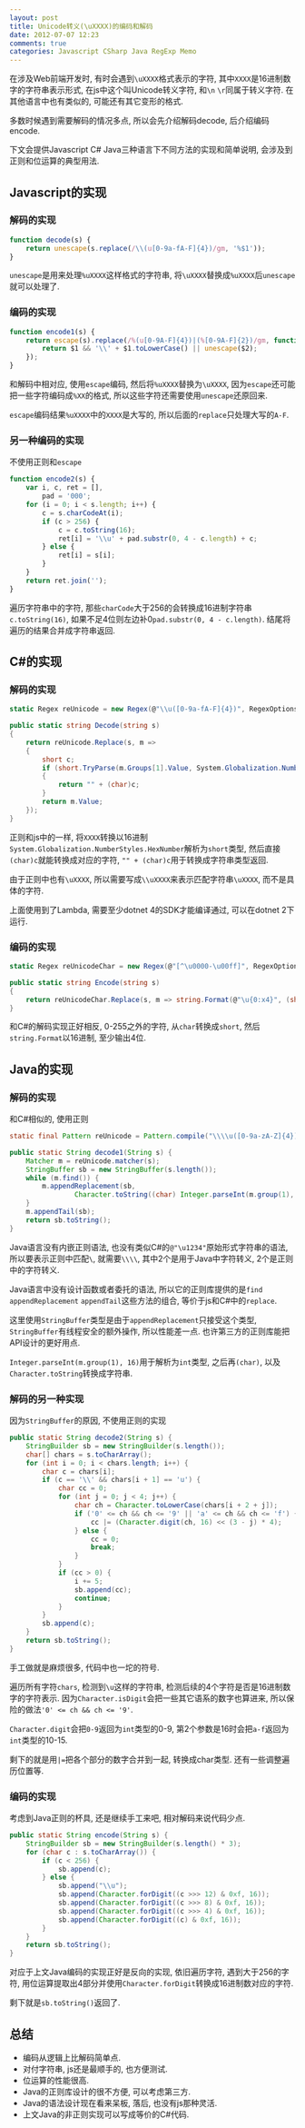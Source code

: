```yaml
---
layout: post
title: Unicode转义(\uXXXX)的编码和解码
date: 2012-07-07 12:23
comments: true
categories: Javascript CSharp Java RegExp Memo
---
```


在涉及Web前端开发时, 有时会遇到`\uXXXX`格式表示的字符, 其中`XXXX`是16进制数字的字符串表示形式, 在js中这个叫Unicode转义字符, 和`\n` `\r`同属于转义字符. 在其他语言中也有类似的, 可能还有其它变形的格式.

多数时候遇到需要解码的情况多点, 所以会先介绍解码decode, 后介绍编码encode.

下文会提供Javascript C# Java三种语言下不同方法的实现和简单说明, 会涉及到正则和位运算的典型用法. 

<!-- more -->

Javascript的实现
----------------

### 解码的实现

``` js
function decode(s) {
    return unescape(s.replace(/\\(u[0-9a-fA-F]{4})/gm, '%$1'));
}
```

`unescape`是用来处理`%uXXXX`这样格式的字符串, 将`\uXXXX`替换成`%uXXXX`后`unescape`就可以处理了. 

### 编码的实现

``` js
function encode1(s) {
    return escape(s).replace(/%(u[0-9A-F]{4})|(%[0-9A-F]{2})/gm, function($0, $1, $2) {
        return $1 && '\\' + $1.toLowerCase() || unescape($2);
    });
}
```

和解码中相对应, 使用`escape`编码, 然后将`%uXXXX`替换为`\uXXXX`, 因为`escape`还可能把一些字符编码成`%XX`的格式, 所以这些字符还需要使用`unescape`还原回来.

`escape`编码结果`%uXXXX`中的`XXXX`是大写的, 所以后面的`replace`只处理大写的`A-F`.

### 另一种编码的实现

不使用正则和`escape`

``` js
function encode2(s) {
    var i, c, ret = [],
        pad = '000';
    for (i = 0; i < s.length; i++) {
        c = s.charCodeAt(i);
        if (c > 256) {
            c = c.toString(16);
            ret[i] = '\\u' + pad.substr(0, 4 - c.length) + c;
        } else {
            ret[i] = s[i];
        }
    }
    return ret.join('');
}
```

遍历字符串中的字符, 那些`charCode`大于256的会转换成16进制字符串`c.toString(16)`, 如果不足4位则左边补0`pad.substr(0, 4 - c.length)`. 结尾将遍历的结果合并成字符串返回.


C#的实现
--------

### 解码的实现

``` csharp
static Regex reUnicode = new Regex(@"\\u([0-9a-fA-F]{4})", RegexOptions.Compiled);

public static string Decode(string s)
{
    return reUnicode.Replace(s, m =>
    {
        short c;
        if (short.TryParse(m.Groups[1].Value, System.Globalization.NumberStyles.HexNumber, CultureInfo.InvariantCulture, out c))
        {
            return "" + (char)c;
        }
        return m.Value;
    });
}
```

正则和js中的一样, 将`XXXX`转换以16进制`System.Globalization.NumberStyles.HexNumber`解析为`short`类型, 然后直接`(char)c`就能转换成对应的字符, `"" + (char)c`用于转换成字符串类型返回.

由于正则中也有`\uXXXX`, 所以需要写成`\\uXXXX`来表示匹配字符串`\uXXXX`, 而不是具体的字符.

上面使用到了Lambda, 需要至少dotnet 4的SDK才能编译通过, 可以在dotnet 2下运行.

### 编码的实现

``` csharp
static Regex reUnicodeChar = new Regex(@"[^\u0000-\u00ff]", RegexOptions.Compiled);

public static string Encode(string s)
{
    return reUnicodeChar.Replace(s, m => string.Format(@"\u{0:x4}", (short)m.Value[0]));
}
```

和C#的解码实现正好相反, 0-255之外的字符, 从`char`转换成`short`, 然后`string.Format`以16进制, 至少输出4位.


Java的实现
----------

### 解码的实现

和C#相似的, 使用正则

``` java
static final Pattern reUnicode = Pattern.compile("\\\\u([0-9a-zA-Z]{4})");

public static String decode1(String s) {
    Matcher m = reUnicode.matcher(s);
    StringBuffer sb = new StringBuffer(s.length());
    while (m.find()) {
        m.appendReplacement(sb,
                Character.toString((char) Integer.parseInt(m.group(1), 16)));
    }
    m.appendTail(sb);
    return sb.toString();
}
```

Java语言没有内嵌正则语法, 也没有类似C#的`@"\u1234"`原始形式字符串的语法, 所以要表示正则中匹配`\`, 就需要`\\\\`, 其中2个是用于Java中字符转义, 2个是正则中的字符转义.

Java语言中没有设计函数或者委托的语法, 所以它的正则库提供的是`find` `appendReplacement` `appendTail`这些方法的组合, 等价于js和C#中的`replace`.

这里使用`StringBuffer`类型是由于`appendReplacement`只接受这个类型, `StringBuffer`有线程安全的额外操作, 所以性能差一点. 也许第三方的正则库能把API设计的更好用点.

`Integer.parseInt(m.group(1), 16)`用于解析为`int`类型, 之后再`(char)`, 以及`Character.toString`转换成字符串.

### 解码的另一种实现

因为`StringBuffer`的原因, 不使用正则的实现

``` java
public static String decode2(String s) {
    StringBuilder sb = new StringBuilder(s.length());
    char[] chars = s.toCharArray();
    for (int i = 0; i < chars.length; i++) {
        char c = chars[i];
        if (c == '\\' && chars[i + 1] == 'u') {
            char cc = 0;
            for (int j = 0; j < 4; j++) {
                char ch = Character.toLowerCase(chars[i + 2 + j]);
                if ('0' <= ch && ch <= '9' || 'a' <= ch && ch <= 'f') {
                    cc |= (Character.digit(ch, 16) << (3 - j) * 4);
                } else {
                    cc = 0;
                    break;
                }
            }
            if (cc > 0) {
                i += 5;
                sb.append(cc);
                continue;
            }
        }
        sb.append(c);
    }
    return sb.toString();
}
```

手工做就是麻烦很多, 代码中也一坨的符号.

遍历所有字符`chars`, 检测到`\u`这样的字符串, 检测后续的4个字符是否是16进制数字的字符表示. 因为`Character.isDigit`会把一些其它语系的数字也算进来, 所以保险的做法`'0' <= ch && ch <= '9'`.

`Character.digit`会把`0-9`返回为`int`类型的0-9, 第2个参数是16时会把`a-f`返回为`int`类型的10-15.

剩下的就是用`|=`把各个部分的数字合并到一起, 转换成char类型. 还有一些调整遍历位置等.

### 编码的实现

考虑到Java正则的杯具, 还是继续手工来吧, 相对解码来说代码少点.

``` java
public static String encode(String s) {
    StringBuilder sb = new StringBuilder(s.length() * 3);
    for (char c : s.toCharArray()) {
        if (c < 256) {
            sb.append(c);
        } else {
            sb.append("\\u");
            sb.append(Character.forDigit((c >>> 12) & 0xf, 16));
            sb.append(Character.forDigit((c >>> 8) & 0xf, 16));
            sb.append(Character.forDigit((c >>> 4) & 0xf, 16));
            sb.append(Character.forDigit((c) & 0xf, 16));
        }
    }
    return sb.toString();
}
```

对应于上文Java编码的实现正好是反向的实现, 依旧遍历字符, 遇到大于256的字符, 用位运算提取出4部分并使用`Character.forDigit`转换成16进制数对应的字符.

剩下就是`sb.toString()`返回了.


总结
----

-   编码从逻辑上比解码简单点.
-   对付字符串, js还是最顺手的, 也方便测试.
-   位运算的性能很高.
-   Java的正则库设计的很不方便, 可以考虑第三方.
-   Java的语法设计现在看来呆板, 落后, 也没有js那种灵活.
-   上文Java的非正则实现可以写成等价的C#代码.

